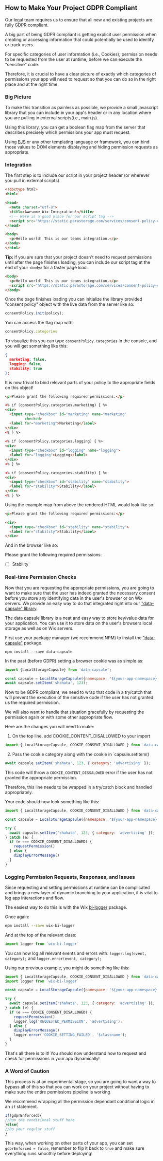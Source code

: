 ## How to Make Your Project GDPR Compliant

Our legal team requires us to ensure that all new and existing projects are fully [GDPR](https://en.wikipedia.org/wiki/General_Data_Protection_Regulation) compliant.

A big part of being GDPR compliant is getting explicit user permission when creating or accessing information that could potentially be used to identify or track users.

For specific categories of user information (i.e., Cookies), permission needs to be requested from the user at runtime, before we can execute the "sensitive" code.

Therefore, it is crucial to have a clear picture of exactly which categories of permissions your app will need to request so that you can do so in the right place and at the right time.

### Big Picture

To make this transition as painless as possible, we provide a small javascript library that you can include in your app's header or in any location where you are pulling in external scripts(i.e., main.js).

Using this library, you can get a boolean flag map from the server that describes precisely which permissions your app must request. 

Using [EJS](https://ejs.co) or any other templating language or framework, you can bind those values to DOM elements displaying and hiding permission requests as appropriate.

### Integration

The first step is to include our script in your project header (or wherever you pull in external scripts).

```html
<!doctype html>
<html>

<head>
  <meta charset="utf-8">
  <title>Awesome Wix Integration!</title>
  <!-- Here is a good place for our script tag -->
  <script src="https://static.parastorage.com/services/consent-policy-client/1.0.0/app.bundle.js"></script>
</head>

<body>  
  <p>Hello world! This is our teams integration.</p>
</body>
</html>
```

**Tip:** If you are sure that your project doesn't need to request permissions until after the page finishes loading, you can include our script tag at the end of your `<body>` for a faster page load.
  
```html
<body>  
  <p>Hello world! This is our teams integration.</p>
  <script src="https://static.parastorage.com/services/consent-policy-client/1.0.0/app.bundle.js"></script>
</body>
```

Once the page finishes loading you can initialize the library provided "consent policy" object with the live data from the server like so: 
```javascript
consentPolicy.init(policy);
```

You can access the flag map with:
```javascript
consentPolicy.categories
```

To visualize this you can type `consentPolicy.categories` in the console, and you will get something like this:
```json
{
  marketing: false, 
  logging: false, 
  stability: true
};
```

It is now trivial to bind relevant parts of your policy to the appropriate fields on this object!

```html
<p>Please grant the following required permissions:</p>

<% if (consentPolicy.categories.marketing) { %>
<div>
  <input type="checkbox" id="marketing" name="marketing"
         checked>
  <label for="marketing">Marketing</label>
</div>
<% } %>
  
<% if (consentPolicy.categories.logging) { %>
<div>
  <input type="checkbox" id="logging" name="logging">
  <label for="logging">Logging</label>
</div>
<% } %>

<% if (consentPolicy.categories.stability) { %>
<div>
  <input type="checkbox" id="stability" name="stability">
  <label for="stability">Stability</label>
</div>
<% } %>
```

Using the example map from above the rendered HTML would look like so:
```html
<p>Please grant the following required permissions:</p>

<div>
  <input type="checkbox" id="stability" name="stability">
  <label for="stability">Stability</label>
</div>
```
And in the browser like so:

Please grant the following required permissions:

- [ ]  Stability

### Real-time Permission Checks

Now that you are requesting the appropriate permissions, you are going to want to make sure that the user has indeed granted the necessary consent before you store any identifying data in the user's browser or on Wix servers. We provide an easy way to do that integrated right into our ["data-capsule" library](https://github.com/wix/data-capsule).

The data capsule library is a neat and easy way to store key/value data for your application. You can use it to store data on the user's browsers local storage as well as on Wix servers.

First use your package manager (we recommend NPM) to install the ["data-capsule"](https://github.com/wix/data-capsule) package. 
```shell
npm install --save data-capsule
```

In the past (before GDPR) setting a browser cookie was as simple as:
```javascript
import {LocalStorageCapsule} from 'data-capsule';

const capsule = LocalStorageCapsule({namespace: '${your-app-namespace}'});
await capsule.setItem('shahata', 123);
```

Now to be GDPR compliant, we need to wrap that code in a try/catch that will prevent the execution of the sensitive code if the user has not granted us the required permission.

We will also want to handle that situation gracefully by requesting the permission again or with some other appropriate flow.

Here are the changes you will need to make:

1. On the top line, add COOKIE_CONTENT_DISALLOWED to your import
```javascript
import { LocalStorageCapsule, COOKIE_CONSENT_DISALLOWED } from 'data-capsule';
```
2. Pass the cookie category along with the cookie in `capsule.setItem()
```javascript
await capsule.setItem('shahata', 123, { category: 'advertising' });
```
This code will throw a `COOKIE_CONTENT_DISSALOWED` error if the user has not granted the appropriate permission.

Therefore, this line needs to be wrapped in a try/catch block and handled appropriately.

Your code should now look something like this:
```javascript
import { LocalStorageCapsule, COOKIE_CONSENT_DISALLOWED } from 'data-capsule';

const capsule = LocalStorageCapsule({namespace: '${your-app-namespace}'});

try {
  await capsule.setItem('shahata', 123, { category: 'advertising' });
} catch (e) {
  if (e === COOKIE_CONSENT_DISALLOWED) {
    requestPermission()
  } else {
    displayErrorMessage()
  }
}
```

### Logging Permission Requests, Responses, and Issues
Since requesting and setting permissions at runtime can be complicated and brings a new layer of dynamic branching to your application, it is vital to log app interactions and flow.

The easiest way to do this is with the Wix [bi-logger](https://github.com/shahata/shahata.github.io/blob/master/sudoku-solver/bower_components/wix-bi-logger/README.md) package.

Once again:
```bash
npm install --save wix-bi-logger
```

And at the top of the relevant class:
```javascript
import logger from `wix-bi-logger`
```
You can now log all relevant events and errors with:
`logger.log(event, category);` and `logger.error(event, category);`

Using our previous example, you might do something like this:
```javascript
import { LocalStorageCapsule, COOKIE_CONSENT_DISALLOWED } from 'data-capsule';
import logger from `wix-bi-logger`

const capsule = LocalStorageCapsule({namespace: '${your-app-namespace}'});

try {
  await capsule.setItem('shahata', 123, { category: 'advertising' });
} catch (e) {
  if (e === COOKIE_CONSENT_DISALLOWED) {    
    requestPermission()
    logger.log('REQUESTED_PERMISSION', 'advertising');
  } else {
    displayErrorMessage()
    logger.error('COOKIE_SETTING_FAILED', '$classname');
  }
}
```

That's all there is to it! You should now understand how to request and check for permissions in your app dynamically!

### A Word of Caution
This process is at an experimental stage, so you are going to want a way to bypass all of this so that you can work on your project without having to make sure the entire permissions pipeline is working.

We recommend wrapping all the permission dependant conditional logic in an `if` statement.

```javascript
If(gdprEnforced){
//Run the conditional stuff here
}else{
//Do your regular stuff
}
```

This way, when working on other parts of your app, you can set `gdprEnforced = false`, remember to flip it back to  `true` and make sure everything runs smoothly before deploying!
